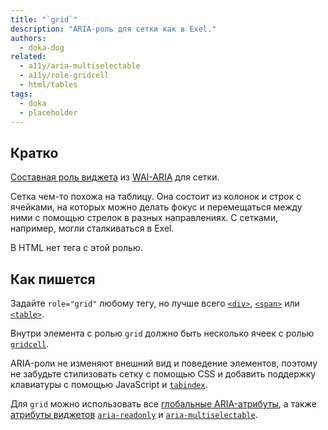 ```yaml
---
title: "`grid`"
description: "ARIA-роль для сетки как в Exel."
authors:
  - doka-dog
related:
  - a11y/aria-multiselectable
  - a11y/role-gridcell
  - html/tables
tags:
  - doka
  - placeholder
---
```


## Кратко

[Составная роль виджета](/a11y/aria-roles/#roli-vidzhetov) из [WAI-ARIA](/a11y/aria-intro/#specifikaciya) для сетки.

Сетка чем-то похожа на таблицу. Она состоит из колонок и строк с ячейками, на которых можно делать фокус и перемещаться между ними с помощью стрелок в разных направлениях. С сетками, например, могли сталкиваться в Exel.

В HTML нет тега с этой ролью.

## Как пишется

Задайте `role="grid"` любому тегу, но лучше всего [`<div>`](/html/div/), [`<span>`](/html/span/) или [`<table>`](/html/tables/).

Внутри элемента с ролью `grid` должно быть несколько ячеек с ролью [`gridcell`](/a11y/role-gridcell/).

ARIA-роли не изменяют внешний вид и поведение элементов, поэтому не забудьте стилизовать сетку с помощью CSS и добавить поддержку клавиатуры с помощью JavaScript и [`tabindex`](/html/global-attrs/#tabindex).

Для `grid` можно использовать все [глобальные ARIA-атрибуты](/a11y/aria-attrs/#globalnye-atributy), а также [атрибуты виджетов](/a11y/aria-attrs/#atributy-vidzhetov) [`aria-readonly`](/a11y/aria-readonly/) и [`aria-multiselectable`](/a11y/aria-multiselectable/).
